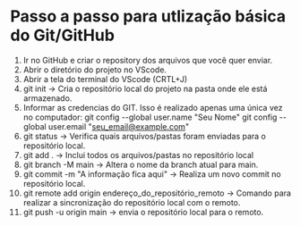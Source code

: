 # Passo a passo para utlização básica do Git/GitHub

1. Ir no GitHub e criar o repository dos arquivos que você quer enviar.
2. Abrir o diretório do projeto no VScode.
3. Abrir a tela do terminal do VScode (CRTL+J)
4. git init -> Cria o repositório local do projeto na pasta onde ele está armazenado.
5. Informar as credencias do GIT. Isso é realizado apenas uma única vez no computador:
    git config --global user.name "Seu Nome"
    git config --global user.email "seu_email@example.com"
6. git status -> Verifica quais arquivos/pastas foram enviadas para o repositório local.
7. git add . -> Inclui todos os arquivos/pastas no repositório local
8. git branch -M main -> Altera o nome da branch atual para main.
9. git commit -m "A informação fica aqui" -> Realiza um novo commit no repositório local.
10. git remote add origin endereço_do_repositório_remoto -> Comando para realizar a sincronização do repositório local com o remoto.
11. git push -u origin main -> envia o repositório local para o remoto.
